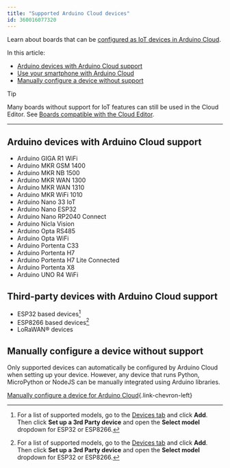 ```yaml
---
title: "Supported Arduino Cloud devices"
id: 360016077320
---
```


Learn about boards that can be [configured as IoT devices in Arduino Cloud](https://support.arduino.cc/hc/en-us/articles/360016495559-Add-and-connect-a-device-to-Arduino-Cloud).

In this article:

* [Arduino devices with Arduino Cloud support](#arduino-devices-with-arduino-cloud-support)
* [Use your smartphone with Arduino Cloud](#third-party-devices-with-arduino-cloud-support)
* [Manually configure a device without support](#manually-configure-a-device-without-support)

> [!TIP]
> Many boards without support for IoT features can still be used in the Cloud Editor. See [Boards compatible with the Cloud Editor](https://support.arduino.cc/hc/en-us/articles/360014779899).

---

## Arduino devices with Arduino Cloud support

* Arduino GIGA R1 WiFi
* Arduino MKR GSM 1400
* Arduino MKR NB 1500
* Arduino MKR WAN 1300
* Arduino MKR WAN 1310
* Arduino MKR WiFi 1010
* Arduino Nano 33 IoT
* Arduino Nano ESP32
* Arduino Nano RP2040 Connect
* Arduino Nicla Vision
* Arduino Opta RS485
* Arduino Opta WiFi
* Arduino Portenta C33
* Arduino Portenta H7
* Arduino Portenta H7 Lite Connected
* Arduino Portenta X8
* Arduino UNO R4 WiFi

## Third-party devices with Arduino Cloud support

* ESP32 based devices[^3rd-party-support]
* ESP8266 based devices[^3rd-party-support]
* LoRaWAN® devices

[^3rd-party-support]: For a list of supported models, go to the [Devices tab](https://app.arduino.cc/devices) and click **Add**. Then click **Set up a 3rd Party device** and open the **Select model** dropdown for ESP32 or ESP8266.

## Manually configure a device without support

Only supported devices can automatically be configured by Arduino Cloud when setting up your device. However, any device that runs Python, MicroPython or NodeJS can be manually integrated using Arduino libraries.

[Manually configure a device for Arduino Cloud](https://docs.arduino.cc/arduino-cloud/features/manual-device/){.link-chevron-left}
